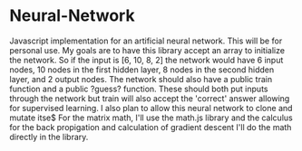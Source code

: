# Neural-Network
Javascript implementation for an artificial neural network. This will be for personal use. My goals are to have this library accept an array to initialize the network. So if the input is [6, 10, 8, 2] the network would have 6 input nodes, 10 nodes in the first hidden layer, 8 nodes in the second hidden layer, and 2 output nodes. The network should also have a public train function and a public ?guess? function. These should both put inputs through the network but train will also accept the 'correct' answer allowing for supervised learning. I also plan to allow this neural network to clone and mutate itse$ For the matrix math, I'll use the math.js library and the calculus for the back propigation and calculation of gradient descent I'll do the math directly in the library.
